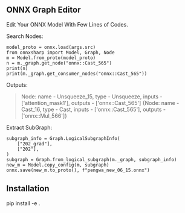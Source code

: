 
## ONNX Graph Editor

Edit Your ONNX Model With Few Lines of Codes.

Search Nodes:

    model_proto = onnx.load(args.src)
    from onnxsharp import Model, Graph, Node
    m = Model.from_proto(model_proto)
    n = m._graph.get_node("onnx::Cast_565")
    print(n)
    print(m._graph.get_consumer_nodes("onnx::Cast_565"))

Outputs:

> Node: name - Unsqueeze_15, type - Unsqueeze, inputs - ['attention_mask1'], outputs - ['onnx::Cast_565']
> {Node: name - Cast_16, type - Cast, inputs - ['onnx::Cast_565'], outputs - ['onnx::Mul_566']}

Extract SubGraph:

    subgraph_info = Graph.LogicalSubgraphInfo(
        ["202_grad"],
        ["202"],
    )
    subgraph = Graph.from_logical_subgraph(m._graph, subgraph_info)
    new_m = Model.copy_config(m, subgraph)
    onnx.save(new_m.to_proto(), f"pengwa_new_06_15.onnx")


## Installation

pip install -e .
